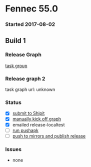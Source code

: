 # Fennec 55.0

### Started 2017-08-02

## Build 1

### Release Graph
[task group](https://tools.taskcluster.net/push-inspector/#/sicHSR4cQxidBN_hXoJLMw)

### Release graph 2
task graph url: unknown

### Status
- [x] [submit to Shipit](https://wiki.mozilla.org/Release:Release_Automation_on_Mercurial:Starting_a_Release#Submit_to_Ship_It)
- [x] [manually kick off graph](https://github.com/mozilla/releasewarrior/blob/master/how-tos/fennec-temp-relpro.md#start-off-the-fennec-graph)
- [x] emailed release-localtest
- [ ] [run pushapk](https://github.com/mozilla/releasewarrior/blob/master/how-tos/fennec-temp-relpro.md#run-pushapk-manually)
- [ ] [push to mirrors and publish release](https://github.com/mozilla/releasewarrior/blob/master/how-tos/fennec-temp-relpro.md#steps-after-qa-signed-off)

### Issues
- none


